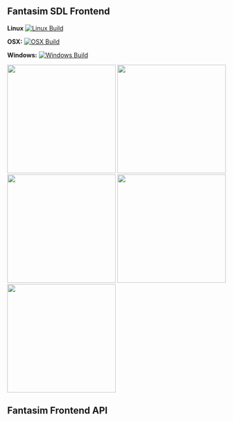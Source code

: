 ## Fantasim SDL Frontend

**Linux** [![Linux Build](https://build.snapcraft.io/badge/andreas-jonsson/fantasim-pub.svg)](https://build.snapcraft.io/user/andreas-jonsson/fantasim-pub)

**OSX:** [![OSX Build](https://travis-ci.org/andreas-jonsson/fantasim-pub.svg?branch=master)](https://travis-ci.org/andreas-jonsson/fantasim-pub)

**Windows:** [![Windows Build](https://ci.appveyor.com/api/projects/status/6j506u0w1quelt0g?svg=true)](https://ci.appveyor.com/project/andreas-jonsson/fantasim-pub)

<img src="https://raw.githubusercontent.com/andreas-jonsson/fantasim-pub/master/assets/screenshots/screenshot0.png" width="250">
<img src="https://raw.githubusercontent.com/andreas-jonsson/fantasim-pub/master/assets/screenshots/screenshot1.gif" width="250">
<img src="https://raw.githubusercontent.com/andreas-jonsson/fantasim-pub/master/assets/screenshots/screenshot2.gif" width="250">
<img src="https://raw.githubusercontent.com/andreas-jonsson/fantasim-pub/master/assets/screenshots/screenshot3.gif" width="250">
<img src="https://raw.githubusercontent.com/andreas-jonsson/fantasim-pub/master/assets/screenshots/screenshot4.gif" width="250">

## Fantasim Frontend API
